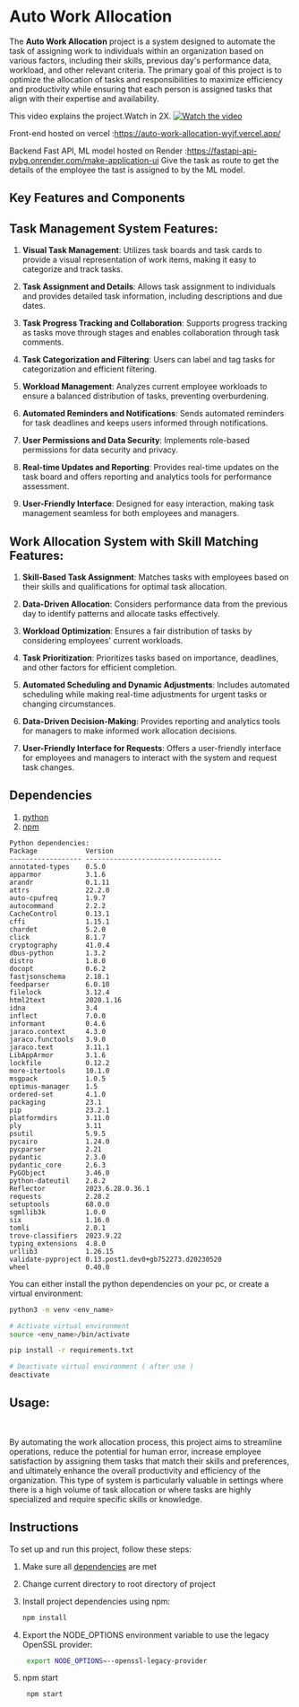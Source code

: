 # Auto Work Allocation

The **Auto Work Allocation** project is a system designed to automate the task of assigning work to individuals within an organization based on various factors, including their skills, previous day's performance data, workload, and other relevant criteria. The primary goal of this project is to optimize the allocation of tasks and responsibilities to maximize efficiency and productivity while ensuring that each person is assigned tasks that align with their expertise and availability.

This video explains the project.Watch in 2X.
[![Watch the video](https://img.youtube.com/vi/Arn1uZhryxY/maxresdefault.jpg)](https://www.youtube.com/watch?v=Arn1uZhryxY)

Front-end hosted on vercel :https://auto-work-allocation-wyjf.vercel.app/

Backend Fast API, ML model hosted on Render :https://fastapi-api-pybg.onrender.com/make-application-ui
Give the task as route to get the details of the employee the tast is assigned to by the ML model.

## Key Features and Components

## Task Management System Features:

1. **Visual Task Management**: Utilizes task boards and task cards to provide a visual representation of work items, making it easy to categorize and track tasks.

2. **Task Assignment and Details**: Allows task assignment to individuals and provides detailed task information, including descriptions and due dates.

3. **Task Progress Tracking and Collaboration**: Supports progress tracking as tasks move through stages and enables collaboration through task comments.

4. **Task Categorization and Filtering**: Users can label and tag tasks for categorization and efficient filtering.

5. **Workload Management**: Analyzes current employee workloads to ensure a balanced distribution of tasks, preventing overburdening.

6. **Automated Reminders and Notifications**: Sends automated reminders for task deadlines and keeps users informed through notifications.

7. **User Permissions and Data Security**: Implements role-based permissions for data security and privacy.

8. **Real-time Updates and Reporting**: Provides real-time updates on the task board and offers reporting and analytics tools for performance assessment.

9. **User-Friendly Interface**: Designed for easy interaction, making task management seamless for both employees and managers.

## Work Allocation System with Skill Matching Features:

1. **Skill-Based Task Assignment**: Matches tasks with employees based on their skills and qualifications for optimal task allocation.

2. **Data-Driven Allocation**: Considers performance data from the previous day to identify patterns and allocate tasks effectively.

3. **Workload Optimization**: Ensures a fair distribution of tasks by considering employees' current workloads.

4. **Task Prioritization**: Prioritizes tasks based on importance, deadlines, and other factors for efficient completion.

5. **Automated Scheduling and Dynamic Adjustments**: Includes automated scheduling while making real-time adjustments for urgent tasks or changing circumstances.

6. **Data-Driven Decision-Making**: Provides reporting and analytics tools for managers to make informed work allocation decisions.

7. **User-Friendly Interface for Requests**: Offers a user-friendly interface for employees and managers to interact with the system and request task changes.

## Dependencies

1. [python](https://www.python.org/downloads/)
2. [npm](https://www.npmjs.com/)

```
Python dependencies:
Package            Version
------------------ ----------------------------------
annotated-types    0.5.0
apparmor           3.1.6
arandr             0.1.11
attrs              22.2.0
auto-cpufreq       1.9.7
autocommand        2.2.2
CacheControl       0.13.1
cffi               1.15.1
chardet            5.2.0
click              8.1.7
cryptography       41.0.4
dbus-python        1.3.2
distro             1.8.0
docopt             0.6.2
fastjsonschema     2.18.1
feedparser         6.0.10
filelock           3.12.4
html2text          2020.1.16
idna               3.4
inflect            7.0.0
informant          0.4.6
jaraco.context     4.3.0
jaraco.functools   3.9.0
jaraco.text        3.11.1
LibAppArmor        3.1.6
lockfile           0.12.2
more-itertools     10.1.0
msgpack            1.0.5
optimus-manager    1.5
ordered-set        4.1.0
packaging          23.1
pip                23.2.1
platformdirs       3.11.0
ply                3.11
psutil             5.9.5
pycairo            1.24.0
pycparser          2.21
pydantic           2.3.0
pydantic_core      2.6.3
PyGObject          3.46.0
python-dateutil    2.8.2
Reflector          2023.6.28.0.36.1
requests           2.28.2
setuptools         68.0.0
sgmllib3k          1.0.0
six                1.16.0
tomli              2.0.1
trove-classifiers  2023.9.22
typing_extensions  4.8.0
urllib3            1.26.15
validate-pyproject 0.13.post1.dev0+gb752273.d20230520
wheel              0.40.0
```

You can either install the python dependencies on your pc, or create a virtual environment:

```bash
python3 -m venv <env_name>

# Activate virtual environment
source <env_name>/bin/activate

pip install -r requirements.txt

# Deactivate virtual environment ( after use )
deactivate
```

## Usage:
<br>

By automating the work allocation process, this project aims to streamline operations, reduce the potential for human error, increase employee satisfaction by assigning them tasks that match their skills and preferences, and ultimately enhance the overall productivity and efficiency of the organization. This type of system is particularly valuable in settings where there is a high volume of task allocation or where tasks are highly specialized and require specific skills or knowledge.


## Instructions

To set up and run this project, follow these steps:

1. Make sure all [dependencies](https://github.com/dhanush788/Auto-work-allocation#dependencies) are met

2. Change current directory to root directory of project

3. Install project dependencies using npm:

   ```bash
   npm install
   ```

4. Export the NODE_OPTIONS environment variable to use the legacy OpenSSL provider:
   ```bash
    export NODE_OPTIONS=--openssl-legacy-provider
   ```

5. npm start
   ```bash
    npm start
   ```


